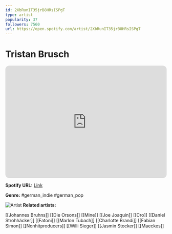 ```yaml
---
id: 2XbRunIT35jrB8HRsISPgT
type: artist
popularity: 37
followers: 7560
url: https://open.spotify.com/artist/2XbRunIT35jrB8HRsISPgT
---
```

# Tristan Brusch

<iframe style="border-radius:12px" src="https://open.spotify.com/embed/artist/2XbRunIT35jrB8HRsISPgT" width="100%" height="352" frameBorder="0" allowfullscreen="" allow="autoplay; clipboard-write; encrypted-media; fullscreen; picture-in-picture" loading="lazy"></iframe>

**Spotify URL:** [Link](https://open.spotify.com/artist/2XbRunIT35jrB8HRsISPgT)

**Genre:**  #german_indie #german_pop

![Artist](https://i.scdn.co/image/ab6761610000e5eb5e55dc8ea67bc71322400c6a)
**Related artists:**

[[Johannes Bruhns]]
[[Die Orsons]]
[[Mine]]
[[Joe Joaquin]]
[[Cro]]
[[Daniel Strohhäcker]]
[[Fatoni]]
[[Marlon Tubach]]
[[Charlotte Brandi]]
[[Fabian Simon]]
[[Nonhitproducers]]
[[Willi Sieger]]
[[Jasmin Stocker]]
[[Maeckes]]
